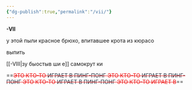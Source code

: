 ```yaml
---
{"dg-publish":true,"permalink":"/vii/"}
---
```


**-VII**

у этой пыли красное брюхо,
впитавшее крота из кюрасо

выпить

[[-VIII\|зу быостыв ши е]] самокрут ки



==<span style="color:rgb(237, 7, 7)">~~ЭТО КТО-ТО <span style="color:rgb(39, 47, 62)">ИГРАЕТ В ПИНГ-ПОНГ</span> ЭТО КТО-ТО <span style="color:rgb(39, 47, 62)">ИГРАЕТ В ПИНГ-ПОНГ</span> ЭТО КТО-ТО <span style="color:rgb(39, 47, 62)">ИГРАЕТ В ПИНГ-ПОНГ</span> ЭТО КТО-ТО ИГРАЕТ В~~</span>==